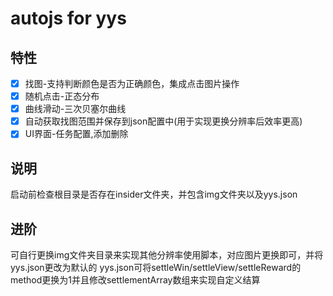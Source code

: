 # autojs for yys
## 特性
- [x] 找图-支持判断颜色是否为正确颜色，集成点击图片操作
- [x] 随机点击-正态分布 
- [x] 曲线滑动-三次贝塞尔曲线
- [x] 自动获取找图范围并保存到json配置中(用于实现更换分辨率后效率更高)
- [x] UI界面-任务配置,添加删除

## 说明
启动前检查根目录是否存在insider文件夹，并包含img文件夹以及yys.json

## 进阶
可自行更换img文件夹目录来实现其他分辨率使用脚本，对应图片更换即可，并将yys.json更改为默认的
yys.json可将settleWin/settleView/settleReward的method更换为1并且修改settlementArray数组来实现自定义结算